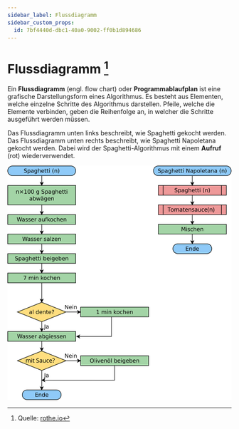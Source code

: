```yaml
---
sidebar_label: Flussdiagramm
sidebar_custom_props:
  id: 7bf4440d-dbc1-40a0-9002-ff0b1d894686
---
```


# Flussdiagramm [^1]

Ein **Flussdiagramm** (engl. flow chart) oder **Programmablaufplan** ist eine grafische Darstellungsform eines Algorithmus. Es besteht aus Elementen, welche einzelne Schritte des Algorithmus darstellen. Pfeile, welche die Elemente verbinden, geben die Reihenfolge an, in welcher die Schritte ausgeführt werden müssen.

Das Flussdiagramm unten links beschreibt, wie Spaghetti gekocht werden. Das Flussdiagramm unten rechts beschreibt, wie Spaghetti Napoletana gekocht werden. Dabei wird der Spaghetti-Algorithmus mit einem **Aufruf** (rot) wiederverwendet.

![Flussdiagramm](images/flowchart-spaghetti.svg)


[^1]: Quelle: [rothe.io](https://rothe.io/?page=prog1/1-algo/4-recipe/)
